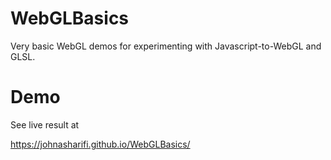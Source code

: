 # WebGLBasics
Very basic WebGL demos for experimenting with Javascript-to-WebGL and GLSL.

# Demo

See live result at 

https://johnasharifi.github.io/WebGLBasics/
